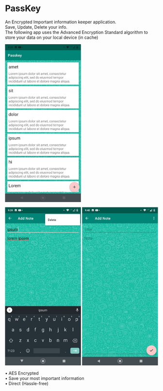 # PassKey

An Encrypted Important information keeper application.  
Save, Update, Delete your info.<br>
The following app uses the Advanced Encryption Standard algorithm to store your data on your local device (in cache)




<img src="WhatsApp Image 2021-01-02 at 9.40.28 PM (2).jpeg
" width=250>


<img src="WhatsApp Image 2021-01-02 at 9.40.28 PM (1).jpeg" width=250>

<img src="WhatsApp Image 2021-01-02 at 9.40.28 PM.jpeg" width=250>







• AES Encrypted<br>
• Save your most important information<br>
• Direct (Hassle-free)
